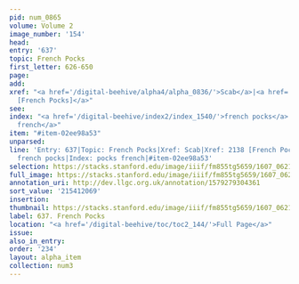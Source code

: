 ```yaml
---
pid: num_0865
volume: Volume 2
image_number: '154'
head:
entry: '637'
topic: French Pocks
first_letter: 626-650
page:
add:
xref: "<a href='/digital-beehive/alpha4/alpha_0836/'>Scab</a>|<a href='/digital-beehive/num9/num_3078/'>2138
  [French Pocks]</a>"
see:
index: "<a href='/digital-beehive/index2/index_1540/'>french pocks</a>|<a href='/digital-beehive/index4/index_3057/'>pocks
  french</a>"
item: "#item-02ee98a53"
unparsed:
line: 'Entry: 637|Topic: French Pocks|Xref: Scab|Xref: 2138 [French Pocks]|Index:
  french pocks|Index: pocks french|#item-02ee98a53'
selection: https://stacks.stanford.edu/image/iiif/fm855tg5659/1607_0621/916,2069,2792,750/full/0/default.jpg
full_image: https://stacks.stanford.edu/image/iiif/fm855tg5659/1607_0621/full/full/0/default.jpg
annotation_uri: http://dev.llgc.org.uk/annotation/1579279304361
sort_value: '215412069'
insertion:
thumbnail: https://stacks.stanford.edu/image/iiif/fm855tg5659/1607_0621/916,2069,600,180/250,/0/default.jpg
label: 637. French Pocks
location: "<a href='/digital-beehive/toc/toc2_144/'>Full Page</a>"
issue:
also_in_entry:
order: '234'
layout: alpha_item
collection: num3
---
```

